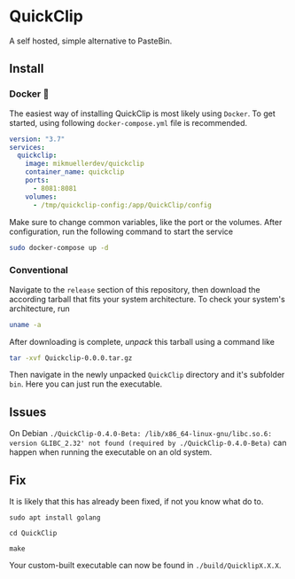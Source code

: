 # QuickClip
 A self hosted, simple alternative to PasteBin.

## Install
### Docker 🐋
The easiest way of installing QuickClip is most likely using `Docker`.
To get started, using following `docker-compose.yml` file is recommended.

```yml
version: "3.7"
services:
  quickclip:
    image: mikmuellerdev/quickclip
    container_name: quickclip
    ports:
      - 8081:8081
    volumes:
      - /tmp/quickclip-config:/app/QuickClip/config
 ```

Make sure to change common variables, like the port or the volumes.
After configuration, run the following command to start the service

```bash
sudo docker-compose up -d
```
### Conventional
Navigate to the `release` section of this repository, then download the according tarball that fits your system architecture.
To check your system's architecture, run 
```bash
uname -a
```
After downloading is complete, *unpack* this tarball using a command like 
```bash
tar -xvf Quickclip-0.0.0.tar.gz
```
Then navigate in the newly unpacked `QuickClip` directory and it's subfolder `bin`. Here you can just run the executable.

## Issues
On Debian `./QuickClip-0.4.0-Beta: /lib/x86_64-linux-gnu/libc.so.6: version GLIBC_2.32' not found (required by ./QuickClip-0.4.0-Beta)` can happen when running the executable on an old system.
## Fix
It is likely that this has already been fixed, if not you know what do to.
```
sudo apt install golang
```
```
cd QuickClip
```
```
make
```
Your custom-built executable can now be found in `./build/QuicklipX.X.X`.
